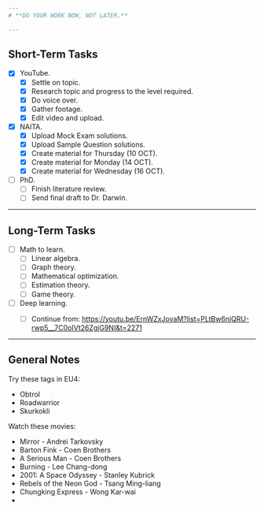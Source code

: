 ```yaml
--- 
# **DO YOUR WORK NOW, NOT LATER.**

---
```

## Short-Term Tasks
- [x] YouTube.
	- [x] Settle on topic.
	- [x] Research topic and progress to the level required.
	- [x] Do voice over.
	- [x] Gather footage.
	- [x] Edit video and upload.

- [x]  NAITA.
	- [x] Upload Mock Exam solutions.
	- [x] Upload Sample Question solutions.
	- [x] Create material for Thursday (10 OCT).
	- [x] Create material for Monday (14 OCT).
	- [x] Create material for Wednesday (16 OCT).

- [ ] PhD.
	- [ ] Finish literature review.
	- [ ] Send final draft to Dr. Darwin.

---
## Long-Term Tasks
 
- [ ] Math to learn.
	- [ ] Linear algebra.
	- [ ] Graph theory.
	- [ ] Mathematical optimization.
	- [ ] Estimation theory.
	- [ ] Game theory.

- [ ] Deep learning.
	- [ ] Continue from: https://youtu.be/ErnWZxJovaM?list=PLtBw6njQRU-rwp5__7C0oIVt26ZgjG9NI&t=2271


--- 
## General Notes
Try these tags in EU4:
- Obtrol
- Roadwarrior
- Skurkokli

Watch these movies:
- Mirror - Andrei Tarkovsky
- Barton Fink - Coen Brothers
- A Serious Man - Coen Brothers
- Burning - Lee Chang-dong 
- 2001: A Space Odyssey - Stanley Kubrick
- Rebels of the Neon God - Tsang Ming-liang
- Chungking Express - Wong Kar-wai
- 

